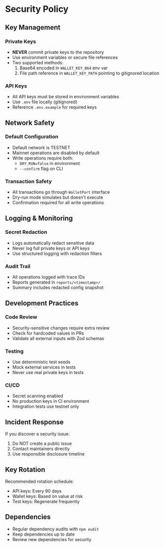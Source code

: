 # Security Policy

## Key Management

### Private Keys
- **NEVER** commit private keys to the repository
- Use environment variables or secure file references
- Two supported methods:
  1. Base64 encoded in `WALLET_KEY_B64` env var
  2. File path reference in `WALLET_KEY_PATH` pointing to gitignored location

### API Keys
- All API keys must be stored in environment variables
- Use `.env` file locally (gitignored)
- Reference `.env.example` for required keys

## Network Safety

### Default Configuration
- Default network is TESTNET
- Mainnet operations are disabled by default
- Write operations require both:
  - `DRY_RUN=false` in environment
  - `--confirm` flag on CLI

### Transaction Safety
- All transactions go through `WalletPort` interface
- Dry-run mode simulates but doesn't execute
- Confirmation required for all write operations

## Logging & Monitoring

### Secret Redaction
- Logs automatically redact sensitive data
- Never log full private keys or API keys
- Use structured logging with redaction filters

### Audit Trail
- All operations logged with trace IDs
- Reports generated in `reports/<timestamp>/`
- Summary includes redacted config snapshot

## Development Practices

### Code Review
- Security-sensitive changes require extra review
- Check for hardcoded values in PRs
- Validate all external inputs with Zod schemas

### Testing
- Use deterministic test seeds
- Mock external services in tests
- Never use real private keys in tests

### CI/CD
- Secret scanning enabled
- No production keys in CI environment
- Integration tests use testnet only

## Incident Response

If you discover a security issue:
1. Do NOT create a public issue
2. Contact maintainers directly
3. Use responsible disclosure timeline

## Key Rotation

Recommended rotation schedule:
- API keys: Every 90 days
- Wallet keys: Based on value at risk
- Test keys: Regenerate frequently

## Dependencies

- Regular dependency audits with `npm audit`
- Keep dependencies up to date
- Review new dependencies for security